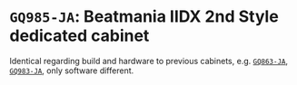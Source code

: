 # `GQ985-JA`: Beatmania IIDX 2nd Style dedicated cabinet

Identical regarding build and hardware to previous cabinets, e.g. [`GQ863-JA`](GQ863-JA.md), 
[`GQ983-JA`](GQ983-JA.md), only software different.

